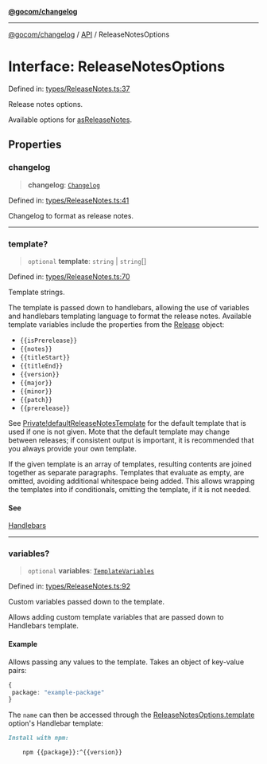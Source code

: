 [**@gocom/changelog**](../README.md)

***

[@gocom/changelog](../README.md) / [API](../Public/API.md) / ReleaseNotesOptions

# Interface: ReleaseNotesOptions

Defined in: [types/ReleaseNotes.ts:37](https://github.com/gocom/changelog/blob/d427b90e897d313546949939f234807dde0c823c/src/types/ReleaseNotes.ts#L37)

Release notes options.

Available options for [asReleaseNotes](../API/API.asReleaseNotes.md).

## Properties

### changelog

> **changelog**: [`Changelog`](../Types/API.Changelog.md)

Defined in: [types/ReleaseNotes.ts:41](https://github.com/gocom/changelog/blob/d427b90e897d313546949939f234807dde0c823c/src/types/ReleaseNotes.ts#L41)

Changelog to format as release notes.

***

### template?

> `optional` **template**: `string` \| `string`[]

Defined in: [types/ReleaseNotes.ts:70](https://github.com/gocom/changelog/blob/d427b90e897d313546949939f234807dde0c823c/src/types/ReleaseNotes.ts#L70)

Template strings.

The template is passed down to handlebars, allowing the use of variables and handlebars templating language
to format the release notes. Available template variables include the properties from the [Release](../Types/API.Release.md)
object:

- `{{isPrerelease}}`
- `{{notes}}`
- `{{titleStart}}`
- `{{titleEnd}}`
- `{{version}}`
- `{{major}}`
- `{{minor}}`
- `{{patch}}`
- `{{prerelease}}`

See [Private!defaultReleaseNotesTemplate](../API/Private.defaultReleaseNotesTemplate.md) for the default template that is used if one is not given.
Mote that the default template may change between releases; if consistent output is important, it is recommended
that you always provide your own template.

If the given template is an array of templates, resulting contents are joined together as separate paragraphs.
Templates that evaluate as empty, are omitted, avoiding additional whitespace being added. This allows wrapping
the templates into if conditionals, omitting the template, if it is not needed.

#### See

[Handlebars](https://handlebarsjs.com/)

***

### variables?

> `optional` **variables**: [`TemplateVariables`](../Types/API.TemplateVariables.md)

Defined in: [types/ReleaseNotes.ts:92](https://github.com/gocom/changelog/blob/d427b90e897d313546949939f234807dde0c823c/src/types/ReleaseNotes.ts#L92)

Custom variables passed down to the template.

Allows adding custom template variables that are passed down to Handlebars template.

#### Example

Allows passing any values to the template. Takes an object of key-value pairs:
```ts
{
 package: "example-package"
}
```
The `name` can then be accessed through the [ReleaseNotesOptions.template](#template) option's
Handlebar template:
```markdown
Install with npm:

    npm {{package}}:^{{version}}
```
